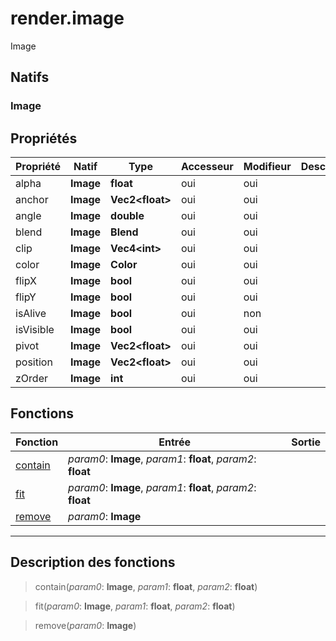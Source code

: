 # render.image

Image
## Natifs
### Image
## Propriétés
|Propriété|Natif|Type|Accesseur|Modifieur|Description|
|-|-|-|-|-|-|
|alpha|**Image**|**float**|oui|oui||
|anchor|**Image**|**Vec2\<float>**|oui|oui||
|angle|**Image**|**double**|oui|oui||
|blend|**Image**|**Blend**|oui|oui||
|clip|**Image**|**Vec4\<int>**|oui|oui||
|color|**Image**|**Color**|oui|oui||
|flipX|**Image**|**bool**|oui|oui||
|flipY|**Image**|**bool**|oui|oui||
|isAlive|**Image**|**bool**|oui|non||
|isVisible|**Image**|**bool**|oui|oui||
|pivot|**Image**|**Vec2\<float>**|oui|oui||
|position|**Image**|**Vec2\<float>**|oui|oui||
|zOrder|**Image**|**int**|oui|oui||
## Fonctions
|Fonction|Entrée|Sortie|
|-|-|-|
|[contain](#func_0)|*param0*: **Image**, *param1*: **float**, *param2*: **float**||
|[fit](#func_1)|*param0*: **Image**, *param1*: **float**, *param2*: **float**||
|[remove](#func_2)|*param0*: **Image**||


***
## Description des fonctions

<a id="func_0"></a>
> contain(*param0*: **Image**, *param1*: **float**, *param2*: **float**)

<a id="func_1"></a>
> fit(*param0*: **Image**, *param1*: **float**, *param2*: **float**)

<a id="func_2"></a>
> remove(*param0*: **Image**)

